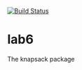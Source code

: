 [![Build Status](https://travis-ci.org/codercola-mw/lab6.svg?branch=master)](https://travis-ci.org/codercola-mw/lab6)
# lab6
 The knapsack package

